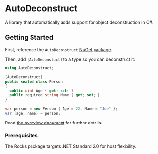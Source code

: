 # AutoDeconstruct

A library that automatically adds support for object deconstruction in C#.

## Getting Started

First, reference the `AutoDeconstruct` [NuGet package](https://www.nuget.org/packages/AutoDeconstruct).

Then, add `[AutoDeconstuct]` to a type so you can deconstruct it:

```c#
using AutoDeconstruct;

[AutoDeconstruct]
public sealed class Person
{
  public uint Age { get; set; }
  public required string Name { get; set; }
}

var person = new Person { Age = 22, Name = "Joe" };
var (age, name) = person;
```

Read [the overview document](https://github.com/JasonBock/AutoDeconstruct/blob/main/docs/Overview.md) for further details.

### Prerequisites

The Rocks package targets .NET Standard 2.0 for host flexibility.